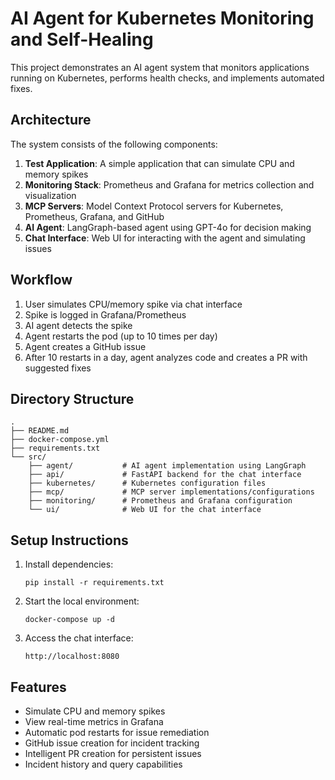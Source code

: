 # AI Agent for Kubernetes Monitoring and Self-Healing

This project demonstrates an AI agent system that monitors applications running on Kubernetes, performs health checks, and implements automated fixes.

## Architecture

The system consists of the following components:

1. **Test Application**: A simple application that can simulate CPU and memory spikes
2. **Monitoring Stack**: Prometheus and Grafana for metrics collection and visualization
3. **MCP Servers**: Model Context Protocol servers for Kubernetes, Prometheus, Grafana, and GitHub
4. **AI Agent**: LangGraph-based agent using GPT-4o for decision making
5. **Chat Interface**: Web UI for interacting with the agent and simulating issues

## Workflow

1. User simulates CPU/memory spike via chat interface
2. Spike is logged in Grafana/Prometheus
3. AI agent detects the spike
4. Agent restarts the pod (up to 10 times per day)
5. Agent creates a GitHub issue
6. After 10 restarts in a day, agent analyzes code and creates a PR with suggested fixes

## Directory Structure

```
.
├── README.md
├── docker-compose.yml
├── requirements.txt
└── src/
    ├── agent/           # AI agent implementation using LangGraph
    ├── api/             # FastAPI backend for the chat interface
    ├── kubernetes/      # Kubernetes configuration files
    ├── mcp/             # MCP server implementations/configurations
    ├── monitoring/      # Prometheus and Grafana configuration
    └── ui/              # Web UI for the chat interface
```

## Setup Instructions

1. Install dependencies:
   ```
   pip install -r requirements.txt
   ```

2. Start the local environment:
   ```
   docker-compose up -d
   ```

3. Access the chat interface:
   ```
   http://localhost:8080
   ```

## Features

- Simulate CPU and memory spikes
- View real-time metrics in Grafana
- Automatic pod restarts for issue remediation
- GitHub issue creation for incident tracking
- Intelligent PR creation for persistent issues
- Incident history and query capabilities
